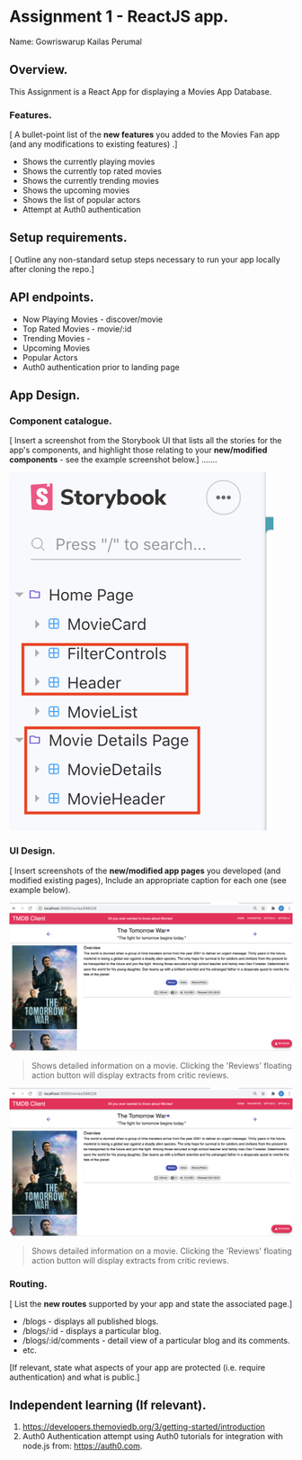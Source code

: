 # Assignment 1 - ReactJS app.

Name: Gowriswarup Kailas Perumal

## Overview.

This Assignment is a React App for displaying a Movies App Database.

### Features.

[ A bullet-point list of the __new features__ you added to the Movies Fan app (and any modifications to existing features) .]

- Shows the currently playing movies
- Shows the currently top rated movies
- Shows the currently trending movies
- Shows the upcoming movies
- Shows the list of popular actors
- Attempt at Auth0 authentication

## Setup requirements.

[ Outline any non-standard setup steps necessary to run your app locally after cloning the repo.]

## API endpoints.

- Now Playing Movies - discover/movie
- Top Rated Movies - movie/:id
- Trending Movies -
- Upcoming Movies
- Popular Actors
- Auth0 authentication prior to landing page

## App Design.

### Component catalogue.

[ Insert a screenshot from the Storybook UI that lists all the stories for the app's components, and highlight those relating to your __new/modified components__ - see the example screenshot below.] .......

![](./images/storybook.png)

### UI Design.

[ Insert screenshots of the **new/modified app pages** you developed (and modified existing pages), Include an appropriate caption for each one (see example below).

![ ](./images/view.png)

> Shows detailed information on a movie. Clicking the 'Reviews' floating action button will display extracts from critic reviews.

![ ](./images/view.png)

> Shows detailed information on a movie. Clicking the 'Reviews' floating action button will display extracts from critic reviews.

### Routing.

[ List the __new routes__ supported by your app and state the associated page.]

- /blogs - displays all published blogs.
- /blogs/:id - displays a particular blog.
- /blogs/:id/comments - detail view of a particular blog and its comments.
- etc.

[If relevant, state what aspects of your app are protected (i.e. require authentication) and what is public.]

## Independent learning (If relevant).

1. https://developers.themoviedb.org/3/getting-started/introduction
2. Auth0 Authentication attempt using Auth0 tutorials for integration with node.js from:
   https://auth0.com.
